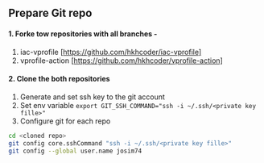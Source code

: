 
## Prepare Git repo
#### 1. Forke tow repositories with all branches -
1. iac-vprofile [https://github.com/hkhcoder/iac-vprofile]
2. vprofile-action [https://github.com/hkhcoder/vprofile-action]
#### 2. Clone the both repositories
1.  Generate and set ssh key to the git account
2. Set env variable `export GIT_SSH_COMMAND="ssh -i ~/.ssh/<private key fille>"`
3. Configure git for each repo
```bash
cd <cloned repo>
git config core.sshCommand "ssh -i ~/.ssh/<private key fille>"
git config --global user.name josim74
```
